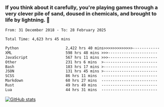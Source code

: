 ### If you think about it carefully, you're playing games through a very clever pile of sand, doused in chemicals, and brought to life by lightning.  👋


<!--START_SECTION:waka-->

```txt
From: 31 December 2018 - To: 28 February 2025

Total Time: 4,623 hrs 45 mins

Python                     2,422 hrs 40 mins>>>>>>>>>>>>>------------   52.40 %
XML                        598 hrs 48 mins >>>----------------------   12.95 %
JavaScript                 567 hrs 11 mins >>>----------------------   12.27 %
Other                      231 hrs 6 mins  >------------------------   05.00 %
Bash                       183 hrs 17 mins >------------------------   03.96 %
JSON                       131 hrs 45 mins >------------------------   02.85 %
SCSS                       86 hrs 11 mins  -------------------------   01.86 %
Markdown                   60 hrs 27 mins  -------------------------   01.31 %
Rust                       49 hrs 49 mins  -------------------------   01.08 %
Lua                        44 hrs 31 mins  -------------------------   00.96 %
```

<!--END_SECTION:waka-->

[![GitHub stats](https://github-readme-stats.vercel.app/api?username=XenophonLXH&show_icons=true&theme=dark)](https://github.com/anuraghazra/github-readme-stats)
